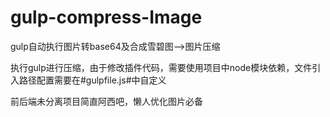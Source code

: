 # gulp-compress-Image
gulp自动执行图片转base64及合成雪碧图-->图片压缩

执行gulp进行压缩，由于修改插件代码，需要使用项目中node模块依赖，文件引入路径配置需要在#gulpfile.js#中自定义

前后端未分离项目简直阿西吧，懒人优化图片必备
